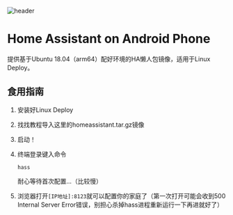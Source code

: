 ![header](https://design.home-assistant.io/images/logo.png)

# Home Assistant on Android Phone

提供基于Ubuntu 18.04（arm64）配好环境的HA懒人包镜像，适用于Linux Deploy。

## 食用指南

1. 安装好Linux Deploy

2. 找找教程导入这里的homeassistant.tar.gz镜像

3. 启动！

4. 终端登录键入命令

   ```shell
   hass
   ```

   耐心等待首次配置...（比较慢）

5. 浏览器打开`[IP地址]:8123`就可以配置你的家庭了（第一次打开可能会收到500 Internal Server Error错误，别担心杀掉hass进程重新运行一下再进就好了）



​	